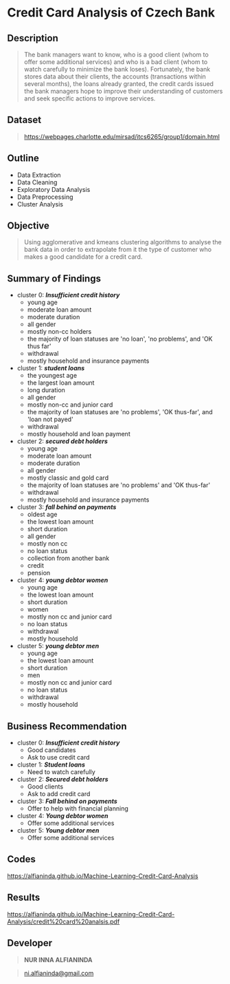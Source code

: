 # Credit Card Analysis of Czech Bank


## Description

> The bank managers want to know, who is a good client (whom to offer some additional services) and who is a bad client (whom to watch carefully to minimize the bank loses). Fortunately, the bank stores data about their clients, the accounts (transactions within several months), the loans already granted, the credit cards issued the bank managers hope to improve their understanding of customers and seek specific actions to improve services. 


## Dataset

> https://webpages.charlotte.edu/mirsad/itcs6265/group1/domain.html 


## Outline

- Data Extraction
- Data Cleaning
- Exploratory Data Analysis
- Data Preprocessing
- Cluster Analysis


## Objective

> Using agglomerative and kmeans clustering algorithms to analyse the bank data in order to extrapolate from it the type of customer who makes a good candidate for a credit card.


## Summary of Findings

- cluster 0: ***Insufficient credit history***
    - young age
    - moderate loan amount
    - moderate duration
    - all gender
    - mostly non-cc holders
    - the majority of loan statuses are 'no loan', 'no problems', and 'OK thus far'
    - withdrawal
    - mostly household and insurance payments
- cluster 1: ***student loans***
    - the youngest age
    - the largest loan amount
    - long duration
    - all gender
    - mostly non-cc and junior card
    - the majority of loan statuses are 'no problems', 'OK thus-far', and 'loan not payed'
    - withdrawal
    - mostly household and loan payment
- cluster 2: ***secured debt holders***
    - young age
    - moderate loan amount
    - moderate duration
    - all gender
    - mostly classic and gold card 
    - the majority of loan statuses are 'no problems' and 'OK thus-far'
    - withdrawal
    - mostly household and insurance payments
- cluster 3: ***fall behind on payments***
    - oldest age
    - the lowest loan amount
    - short duration
    - all gender
    - mostly non cc
    - no loan status
    - collection from another bank
    - credit
    - pension
- cluster 4: ***young debtor women***
    - young age
    - the lowest loan amount
    - short duration
    - women
    - mostly non cc and junior card
    - no loan status
    - withdrawal
    - mostly household
- cluster 5: ***young debtor men***
    - young age
    - the lowest loan amount
    - short duration
    - men
    - mostly non cc and junior card
    - no loan status
    - withdrawal
    - mostly household


## Business Recommendation

- cluster 0: ***Insufficient credit history***
  - Good candidates
  - Ask to use credit card
- cluster 1: ***Student loans***
  - Need to watch carefully
- cluster 2: ***Secured debt holders***
  - Good clients
  - Ask to add credit card
- cluster 3: ***Fall behind on payments***
  - Offer to help with financial planning
- cluster 4: ***Young debtor women***
  - Offer some additional services
- cluster 5: ***Young debtor men***
  - Offer some additional services


## Codes

https://alfianinda.github.io/Machine-Learning-Credit-Card-Analysis


## Results

https://alfianinda.github.io/Machine-Learning-Credit-Card-Analysis/credit%20card%20analsis.pdf


## Developer

> **NUR INNA ALFIANINDA**

> ni.alfianinda@gmail.com
